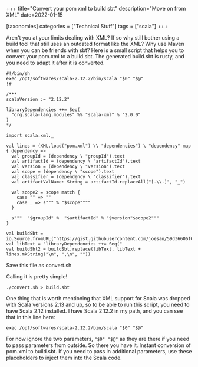 +++
title="Convert your pom xml to build sbt"
description="Move on from XML"
date=2022-01-15

[taxonomies]
categories = ["Technical Stuff"]
tags = ["scala"]
+++

Aren't you at your limits dealing with XML? If so why still bother using a build tool that still uses an outdated format like the XML? 
Why use Maven when you can be friends with sbt? Here is a small script that helps you to convert your pom.xml to a build.sbt. The 
generated build.sbt is rusty, and you need to adapt it after it is converted.

```
#!/bin/sh
exec /opt/softwares/scala-2.12.2/bin/scala "$0" "$@"
!#

/***
scalaVersion := "2.12.2"

libraryDependencies ++= Seq(
  "org.scala-lang.modules" %% "scala-xml" % "2.0.0"
)
*/

import scala.xml._

val lines = (XML.load("pom.xml") \\ "dependencies") \ "dependency" map { dependency =>
  val groupId = (dependency \ "groupId").text
  val artifactId = (dependency \ "artifactId").text
  val version = (dependency \ "version").text
  val scope = (dependency \ "scope").text
  val classifier = (dependency \ "classifier").text
  val artifactValName: String = artifactId.replaceAll("[-\\.]", "_")

  val scope2 = scope match {
    case "" => ""
    case _ => s""" % "$scope""""
  }

  s"""  "$groupId" %  "$artifactId" % "$version"$scope2"""
}

val buildSbt = io.Source.fromURL("https://gist.githubusercontent.com/joesan/59d36606f0529af148000d54202eb370/raw/f854aa443686051637068667401d1e9a412ad192/build.sbt").mkString
val libText = "libraryDependencies ++= Seq("
val buildSbt2 = buildSbt.replace(libText, libText + lines.mkString("\n", ",\n", ""))
```

Save this file as convert.sh

Calling it is pretty simple!

```shell
./convert.sh > build.sbt
```

One thing that is worth mentioning that XML support for Scala was dropped with Scala versions 2.13 and up, so to be able to
run this script, you need to have Scala 2.12 installed. I have Scala 2.12.2 in my path, and you can see that in this line here:

```shell
exec /opt/softwares/scala-2.12.2/bin/scala "$0" "$@"
```

For now ignore the two parameters, ```"$0" "$@"``` as they are there if you need to pass parameters from outside. So there you
have it. Instant conversion of pom.xml to build.sbt. If you need to pass in additional parameters, use these placeholders to
inject them into the Scala code.